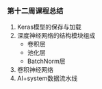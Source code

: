 ### 第十二周课程总结

1. Keras模型的保存与加载
2. 深度神经网络的结构模块组成
    - 卷积层
    - 池化层
    - BatchNorm层
3. 卷积神经网络
4. AI+system数据流水线
